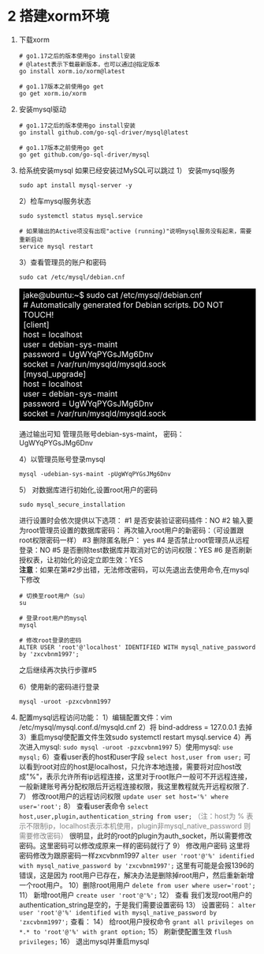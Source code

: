 # 2 搭建xorm环境
1. 下载xorm
    ```shell
    # go1.17之后的版本使用go install安装
    # @latest表示下载最新版本，也可以通过@指定版本
    go install xorm.io/xorm@latest

    # go1.17版本之前使用go get
    go get xorm.io/xorm
    ```
2. 安装mysql驱动
    ```shell
    # go1.17之后的版本使用go install安装
    go install github.com/go-sql-driver/mysql@latest

    # go1.17版本之前使用go get
    go get github.com/go-sql-driver/mysql
    ```
3. 给系统安装mysql
    如果已经安装过MySQL可以跳过
    1） 安装mysql服务
    ```shell
    sudo apt install mysql-server -y
    ```
    2）检车mysql服务状态
    ```shell
    sudo systemctl status mysql.service

    # 如果输出的Active项没有出现"active (running)"说明mysql服务没有起来，需要重新启动
    service mysql restart
    ```
    3）查看管理员的账户和密码
    ```shell
    sudo cat /etc/mysql/debian.cnf
    ```

    <table><tr><td bgcolor=black><font color=white>
    jake@ubuntu:~$ sudo cat /etc/mysql/debian.cnf</br>
    # Automatically generated for Debian scripts. DO NOT TOUCH!</br>
    [client]</br>
    host     = localhost</br>
    user     = debian-sys-maint</br>
    password = UgWYqPYGsJMg6Dnv</br>
    socket   = /var/run/mysqld/mysqld.sock</br>
    [mysql_upgrade]</br>
    host     = localhost</br>
    user     = debian-sys-maint</br>
    password = UgWYqPYGsJMg6Dnv</br>
    socket   = /var/run/mysqld/mysqld.sock</br>
    </font></td></tr></table>
    通过输出可知 管理员账号debian-sys-maint， 密码：UgWYqPYGsJMg6Dnv

    4）以管理员账号登录mysql
    ```shell
    mysql -udebian-sys-maint -pUgWYqPYGsJMg6Dnv
    ```
    5） 对数据库进行初始化,设置root用户的密码
    ```shell
    sudo mysql_secure_installation
    ```
    进行设置时会依次提供以下选项：
    #1 是否安装验证密码插件：NO
    #2 输入要为root管理员设置的数据库密码：
            再次输入root用户的新密码：（可设置跟root权限密码一样）
    #3 删除匿名账户： yes
    #4 是否禁止root管理员从远程登录：NO
    #5 是否删除test数据库并取消对它的访问权限：YES
    #6 是否刷新授权表，让初始化的设定立即生效：YES
    </br>
    **注意**：如果在第#2步出错，无法修改密码，可以先退出去使用命令,在mysql下修改
    ```shell
    # 切换至root用户（su）
    su

    # 登录root用户的mysql
    mysql

    # 修改root登录的密码
    ALTER USER 'root'@'localhost' IDENTIFIED WITH mysql_native_password by 'zxcvbnm1997';
    ```
    之后继续再次执行步骤#5

    6）使用新的密码进行登录
    ```shell
    mysql -uroot -pzxcvbnm1997
    ```

4. 配置mysql远程访问功能：
1）编辑配置文件：vim /etc/mysql/mysql.conf.d/mysqld.cnf
2）将 bind-address            = 127.0.0.1 去掉
3）重启mysql使配置文件生效sudo systemctl restart mysql.service
4）再次进入mysql:  ```sudo mysql -uroot -pzxcvbnm1997```
5）使用mysql:  ```use mysql;```
6）查看user表的host和user字段
  ```select host,user from user;```
可以看到root对应的host是localhost，只允许本地连接，需要将对应host改成"%"，表示允许所有ip远程连接，这里对于root账户一般可不开远程连接，一般新建账号再分配权限后开远程连接权限，我这里教程就先开远程权限了.
7） 修改root用户的远程访问权限
   ```update user set host='%' where user='root';```
8） 查看user表命令
 ```select host,user,plugin,authentication_string from user;```
 <font color=gray>（注：host为 % 表示不限制ip，localhost表示本机使用，plugin非mysql_native_password 则需要修改密码）</font>
很明显，此时的root的plugin为auth_socket，所以需要修改密码。这里密码可以修改成原来一样的密码就行了
9） 修改用户密码
这里将密码修改为跟原密码一样zxcvbnm1997
  ```alter user 'root'@'%' identified with mysql_native_password by 'zxcvbnm1997';```
这里有可能是会报1396的错误，这是因为 root用户已存在，解决办法是删除掉root用户，然后重新新增一个root用户。
10）删除root用用户
  ```delete from user where user='root';```
11） 新增root用户
  ```create user 'root'@'%';```
12） 查看
我们发现root用户的authentication_string是空的，于是我们需要设置密码
13） 设置密码：
  ```alter user 'root'@'%' identified with mysql_native_password by 'zxcvbnm1997';```
查看：
14） 给root用户授权命令
  ```grant all privileges on *.* to 'root'@'%' with grant option;```
15） 刷新使配置生效
  ```flush privileges;```
16） 退出mysql并重启mysql


    
    
